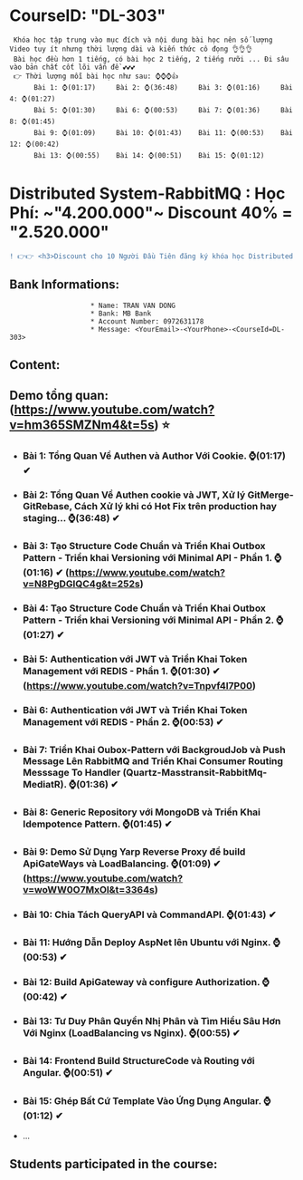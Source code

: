 # CourseID: "DL-303" 
     Khóa học tập trung vào mục đích và nội dung bài học nên số lượng Video tuy ít nhưng thời lượng dài và kiến thức cô đọng 👌👌👌
     Bài học đều hơn 1 tiếng, có bài học 2 tiếng, 2 tiếng rưỡi ... Đi sâu vào bản chất cốt lõi vấn đề 💕💕💕
     👉 Thời lượng mỗi bài học như sau: ⌚⌚⌚👍
          Bài 1: ⌚(01:17)     Bài 2: ⌚(36:48)     Bài 3: ⌚(01:16)     Bài 4: ⌚(01:27)
          Bài 5: ⌚(01:30)     Bài 6: ⌚(00:53)     Bài 7: ⌚(01:36)     Bài 8: ⌚(01:45)
          Bài 9: ⌚(01:09)     Bài 10: ⌚(01:43)    Bài 11: ⌚(00:53)    Bài 12: ⌚(00:42)
          Bài 13: ⌚(00:55)    Bài 14: ⌚(00:51)    Bài 15: ⌚(01:12)

# Distributed System-RabbitMQ : Học Phí: ~"4.200.000"~ Discount 40% = "2.520.000"
```diff
! 👉👉 <h3>Discount cho 10 Người Đầu Tiên đăng ký khóa học Distributed System với RabbitMQ</h3> 👍👍
```          
  ## Bank Informations:  
                        * Name: TRAN VAN DONG 
                        * Bank: MB Bank
                        * Account Number: 0972631178
                        * Message: <YourEmail>-<YourPhone>-<CourseId=DL-303>

## Content:
## <b>Demo tổng quan:</b> (https://www.youtube.com/watch?v=hm365SMZNm4&t=5s) ⭐
- ### Bài 1: Tổng Quan Về Authen và Author Với Cookie. ⌚(01:17) ✔
- ### Bài 2: Tổng Quan Về Authen cookie và JWT, Xử lý GitMerge-GitRebase, Cách Xử lý khi có Hot Fix trên production hay staging... ⌚(36:48) ✔
- ### Bài 3: Tạo Structure Code Chuẩn và Triển Khai Outbox Pattern - Triển khai Versioning với Minimal API - Phần 1. ⌚(01:16) ✔ (https://www.youtube.com/watch?v=N8PgDGlQC4g&t=252s)
- ### Bài 4: Tạo Structure Code Chuẩn và Triển Khai Outbox Pattern - Triển khai Versioning với Minimal API - Phần 2. ⌚(01:27) ✔
- ### Bài 5: Authentication với JWT và Triển Khai Token Management với REDIS - Phần 1. ⌚(01:30) ✔ (https://www.youtube.com/watch?v=Tnpvf4I7P00)
- ### Bài 6: Authentication với JWT và Triển Khai Token Management với REDIS - Phần 2. ⌚(00:53) ✔
- ### Bài 7: Triển Khai Oubox-Pattern với BackgroudJob và Push Message Lên RabbitMQ and Triển Khai Consumer Routing Messsage To Handler (Quartz-Masstransit-RabbitMq-MediatR). ⌚(01:36) ✔
- ### Bài 8: Generic Repository với MongoDB và Triển Khai Idempotence Pattern. ⌚(01:45) ✔
- ### Bài 9: Demo Sử Dụng Yarp Reverse Proxy để build ApiGateWays và LoadBalancing. ⌚(01:09) ✔ (https://www.youtube.com/watch?v=woWW0O7MxOI&t=3364s)
- ### Bài 10: Chia Tách QueryAPI và CommandAPI. ⌚(01:43) ✔
- ### Bài 11: Hướng Dẫn Deploy AspNet lên Ubuntu với Nginx. ⌚(00:53) ✔
- ### Bài 12: Build ApiGateway và configure Authorization. ⌚(00:42) ✔
- ### Bài 13: Tư Duy Phân Quyền Nhị Phân và Tìm Hiểu Sâu Hơn Với Nginx (LoadBalancing vs Nginx). ⌚(00:55) ✔
- ### Bài 14: Frontend Build StructureCode và Routing với Angular. ⌚(00:51) ✔
- ### Bài 15: Ghép Bất Cứ Template Vào Ứng Dụng Angular. ⌚(01:12) ✔
- ...

## Students participated in the course:
